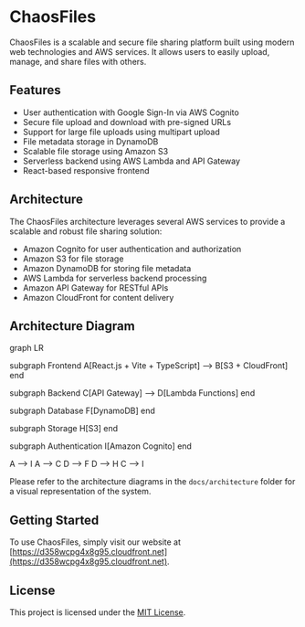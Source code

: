 # ChaosFiles

ChaosFiles is a scalable and secure file sharing platform built using modern web technologies and AWS services. It allows users to easily upload, manage, and share files with others.

## Features

- User authentication with Google Sign-In via AWS Cognito
- Secure file upload and download with pre-signed URLs
- Support for large file uploads using multipart upload
- File metadata storage in DynamoDB
- Scalable file storage using Amazon S3
- Serverless backend using AWS Lambda and API Gateway
- React-based responsive frontend

## Architecture

The ChaosFiles architecture leverages several AWS services to provide a scalable and robust file sharing solution:

- Amazon Cognito for user authentication and authorization
- Amazon S3 for file storage
- Amazon DynamoDB for storing file metadata
- AWS Lambda for serverless backend processing
- Amazon API Gateway for RESTful APIs
- Amazon CloudFront for content delivery

## Architecture Diagram

graph LR

subgraph Frontend
A[React.js + Vite + TypeScript] --> B[S3 + CloudFront]
end

subgraph Backend
C[API Gateway] --> D[Lambda Functions]
end

subgraph Database
F[DynamoDB]
end

subgraph Storage
H[S3]
end

subgraph Authentication
I[Amazon Cognito]
end

A --> I
A --> C
D --> F
D --> H
C --> I

Please refer to the architecture diagrams in the `docs/architecture` folder for a visual representation of the system.

## Getting Started

To use ChaosFiles, simply visit our website at [https://d358wcpg4x8g95.cloudfront.net](https://d358wcpg4x8g95.cloudfront.net).

## License

This project is licensed under the [MIT License](LICENSE).
